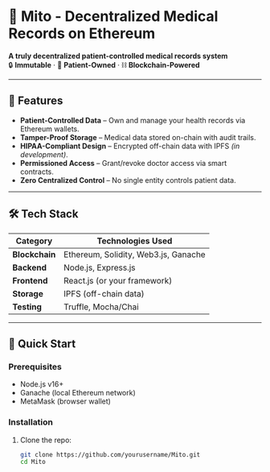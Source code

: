 # 🏥 Mito - Decentralized Medical Records on Ethereum


**A truly decentralized patient-controlled medical records system**  
🔒 **Immutable** · 🤝 **Patient-Owned** · ⛓ **Blockchain-Powered**

---

## 🌟 Features
- **Patient-Controlled Data** – Own and manage your health records via Ethereum wallets.
- **Tamper-Proof Storage** – Medical data stored on-chain with audit trails.
- **HIPAA-Compliant Design** – Encrypted off-chain data with IPFS *(in development)*.
- **Permissioned Access** – Grant/revoke doctor access via smart contracts.
- **Zero Centralized Control** – No single entity controls patient data.

---

## 🛠 Tech Stack
| Category       | Technologies Used |
|----------------|-------------------|
| **Blockchain** | Ethereum, Solidity, Web3.js, Ganache |
| **Backend**    | Node.js, Express.js |
| **Frontend**   | React.js (or your framework) |
| **Storage**    | IPFS (off-chain data) |
| **Testing**    | Truffle, Mocha/Chai |

---

## 🚀 Quick Start

### Prerequisites
- Node.js v16+
- Ganache (local Ethereum network)
- MetaMask (browser wallet)

### Installation
1. Clone the repo:
   ```sh
   git clone https://github.com/yourusername/Mito.git
   cd Mito